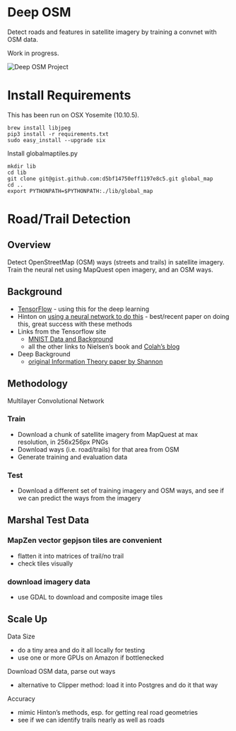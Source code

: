 # Deep OSM

Detect roads and features in satellite imagery by training a convnet with OSM data.

Work in progress.

![Deep OSM Project](https://gaiagps.mybalsamiq.com/mockups/4278030.png?key=1e42f249214928d1fa7b17cf866401de0c2af867)

# Install Requirements

This has been run on OSX Yosemite (10.10.5).

    brew install libjpeg
    pip3 install -r requirements.txt 
    sudo easy_install --upgrade six

Install globalmaptiles.py

    mkdir lib
    cd lib
    git clone git@gist.github.com:d5bf14750eff1197e8c5.git global_map
    cd ..
    export PYTHONPATH=$PYTHONPATH:./lib/global_map
# Road/Trail Detection

## Overview

Detect OpenStreetMap (OSM) ways (streets and trails) in satellite imagery. Train the neural net using MapQuest open imagery, and an OSM ways.

## Background

* [TensorFlow](https://www.tensorflow.org/) - using this for the deep learning
* Hinton on [using a neural network to do this](http://citeseerx.ist.psu.edu/viewdoc/download?doi=10.1.1.232.1679&rep=rep1&type=pdf) - best/recent paper on doing this, great success with these methods
* Links from the Tensorflow site
    * [MNIST Data and Background](http://yann.lecun.com/exdb/mnist/)
    * all the other links to Nielsen’s book and [Colah’s blog](http://colah.github.io/posts/2015-08-Backprop/)
* Deep Background
    * [original Information Theory paper by Shannon](http://worrydream.com/refs/Shannon%20-%20A%20Mathematical%20Theory%20of%20Communication.pdf)


## Methodology

Multilayer Convolutional Network

### Train

* Download a chunk of satellite imagery from MapQuest at max resolution, in 256x256px PNGs
* Download ways (i.e. road/trails) for that area from OSM 
* Generate training and evaluation data

### Test 

* Download a different set of training imagery and OSM ways, and see if we can predict the ways from the imagery

## Marshal Test Data

### MapZen vector gepjson tiles are convenient

* flatten it into matrices of trail/no trail
* check tiles visually 

### download imagery data

* use GDAL to download and composite image tiles

## Scale Up

Data Size

* do a tiny area and do it all locally for testing
* use one or more GPUs on Amazon if bottlenecked

Download OSM data, parse out ways

* alternative to Clipper method: load it into Postgres and do it that way

Accuracy

* mimic Hinton’s methods, esp. for getting real road geometries
* see if we can identify trails nearly as well as roads